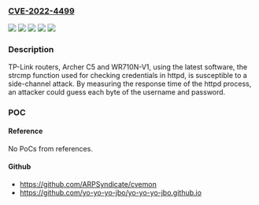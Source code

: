 ### [CVE-2022-4499](https://cve.mitre.org/cgi-bin/cvename.cgi?name=CVE-2022-4499)
![](https://img.shields.io/static/v1?label=Product&message=Archer%20C5&color=blue)
![](https://img.shields.io/static/v1?label=Product&message=WR710N&color=blue)
![](https://img.shields.io/static/v1?label=Version&message=%3D%20V1-151022%20&color=brighgreen)
![](https://img.shields.io/static/v1?label=Version&message=%3D%20V2_160221_US%20&color=brighgreen)
![](https://img.shields.io/static/v1?label=Vulnerability&message=CWE-676&color=brighgreen)

### Description

TP-Link routers, Archer C5 and WR710N-V1, using the latest software, the strcmp function used for checking credentials in httpd, is susceptible to a side-channel attack. By measuring the response time of the httpd process, an attacker could guess each byte of the username and password.

### POC

#### Reference
No PoCs from references.

#### Github
- https://github.com/ARPSyndicate/cvemon
- https://github.com/yo-yo-yo-jbo/yo-yo-yo-jbo.github.io

